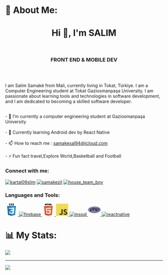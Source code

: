 # 💫 About Me:
<h1 align="center">Hi 👋, I'm SALIM</h1><br><h3 align="center">FRONT END & MOBILE DEV</h3><br><p><br>  I am Salim Samaké from Mali, currently living in Tokat, Türkiye. I am a Computer Engineering student at Tokat Gaziosmanpaşa University. I am passionate about learning tools and technologies in software development, and I am dedicated to becoming a skilled software developer.<br></p><br>- 🔭 I’m currently a computer engineering student at Gaziosmanpaşa University<br><br>- 🌱 Currently learning Android dev by React Native<br><br>- 📫 How to reach me : <a href="mailto:samakesal94@icloud.com">samakesal94@icloud.com</a>   <br><br>- ⚡ Fun fact travel,Explore World,Basketball and Football
<h3 align="left">Connect with me:</h3>
<p align="left">
<a href="https://twitter.com/kartal09slim" target="blank"><img align="center" src="https://raw.githubusercontent.com/rahuldkjain/github-profile-readme-generator/master/src/images/icons/Social/twitter.svg" alt="kartal09slim" height="30" width="40" /></a>
<a href="https://linkedin.com/in/samakezil" target="blank"><img align="center" src="https://raw.githubusercontent.com/rahuldkjain/github-profile-readme-generator/master/src/images/icons/Social/linked-in-alt.svg" alt="samakezil" height="30" width="40" /></a>
<a href="https://instagram.com/house_team_boy" target="blank"><img align="center" src="https://raw.githubusercontent.com/rahuldkjain/github-profile-readme-generator/master/src/images/icons/Social/instagram.svg" alt="house_team_boy" height="30" width="40" /></a>
</p>


<h3 align="left">Languages and Tools:</h3>
<p align="left">  <a href="https://www.w3schools.com/css/" target="_blank" rel="noreferrer"> <img src="https://raw.githubusercontent.com/devicons/devicon/master/icons/css3/css3-original-wordmark.svg" alt="css3" width="40" height="40"/> </a> <a href="https://firebase.google.com/" target="_blank" rel="noreferrer"> <img src="https://www.vectorlogo.zone/logos/firebase/firebase-icon.svg" alt="firebase" width="40" height="40"/> </a> <a href="https://www.w3.org/html/" target="_blank" rel="noreferrer"> <img src="https://raw.githubusercontent.com/devicons/devicon/master/icons/html5/html5-original-wordmark.svg" alt="html5" width="40" height="40"/> </a> <a href="https://developer.mozilla.org/en-US/docs/Web/JavaScript" target="_blank" rel="noreferrer"> <img src="https://raw.githubusercontent.com/devicons/devicon/master/icons/javascript/javascript-original.svg" alt="javascript" width="40" height="40"/> </a> <a href="https://www.microsoft.com/en-us/sql-server" target="_blank" rel="noreferrer"> <img src="https://www.svgrepo.com/show/303229/microsoft-sql-server-logo.svg" alt="mssql" width="40" height="40"/> </a> <a href="https://www.php.net" target="_blank" rel="noreferrer"> <img src="https://raw.githubusercontent.com/devicons/devicon/master/icons/php/php-original.svg" alt="php" width="40" height="40"/> </a> <a href="https://reactnative.dev/" target="_blank" rel="noreferrer"> <img src="https://reactnative.dev/img/header_logo.svg" alt="reactnative" width="40" height="40"/> </a> </p>

# 📊 My Stats:

![](https://github-readme-stats.vercel.app/api/top-langs/?username=fudamuboy&theme=dark&hide_border=false&include_all_commits=false&count_private=false&layout=compact)

---
[![](https://visitcount.itsvg.in/api?id=fudamuboy&icon=0&color=0)](https://visitcount.itsvg.in)

<!-- Proudly created with GPRM ( https://gprm.itsvg.in ) -->
